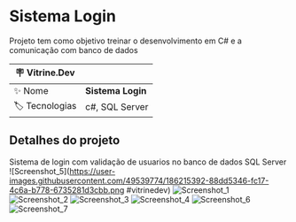 # Sistema Login
Projeto tem como objetivo treinar o desenvolvimento em C# e a comunicação com banco de dados

| :placard: Vitrine.Dev |     |
| -------------  | --- |
| :sparkles: Nome        | **Sistema Login**
| :label: Tecnologias | c#, SQL Server

<!-- Inserir imagem com a #vitrinedev ao final do link -->

## Detalhes do projeto

Sistema de login com validação de usuarios no banco de dados SQL Server
![Screenshot_5](https://user-images.githubusercontent.com/49539774/186215392-88dd5346-fc17-4c6a-b778-6735281d3cbb.png #vitrinedev)
![Screenshot_1](https://user-images.githubusercontent.com/49539774/186215499-42fb3c46-a412-466c-bee4-d7c535911084.png)
![Screenshot_2](https://user-images.githubusercontent.com/49539774/186215521-4f45c661-41d8-4843-bedb-d56c0f515268.png)
![Screenshot_3](https://user-images.githubusercontent.com/49539774/186215557-e8a585a0-dcc0-4594-8f6d-9a50d510ef67.png)
![Screenshot_4](https://user-images.githubusercontent.com/49539774/186215576-63231075-f20f-4f27-91cf-9d2655be2737.png)
![Screenshot_6](https://user-images.githubusercontent.com/49539774/186215590-d841af4d-8484-45f2-8806-e9fb223ab5f5.png)
![Screenshot_7](https://user-images.githubusercontent.com/49539774/186217161-a55b4ed7-386a-48f9-b8ce-868416608c35.png)
